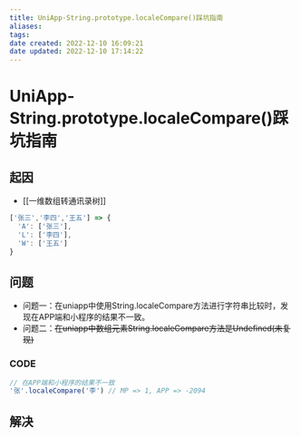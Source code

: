 ```yaml
---
title: UniApp-String.prototype.localeCompare()踩坑指南
aliases:
tags:
date created: 2022-12-10 16:09:21
date updated: 2022-12-10 17:14:22
---
```


# UniApp-String.prototype.localeCompare()踩坑指南

## 起因

- [[一维数组转通讯录树]]

```js
['张三','李四','王五'] => {
  'A': ['张三'],
  'L': ['李四'],
  'W': ['王五']
}
```

## 问题

- 问题一：在uniapp中使用String.localeCompare方法进行字符串比较时，发现在APP端和小程序的结果不一致。
- 问题二：~~在uniapp中数组元素String.localeCompare方法是Undefined(未复现)~~

### CODE

```js
// 在APP端和小程序的结果不一致
'张'.localeCompare('李') // MP => 1, APP => -2094
```

## 解决

```js
```
